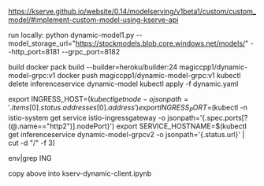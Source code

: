 https://kserve.github.io/website/0.14/modelserving/v1beta1/custom/custom_model/#implement-custom-model-using-kserve-api

run locally:
python dynamic-model1.py --model_storage_url="https://stockmodels.blob.core.windows.net/models/" --http_port=8181 --grpc_port=8182

build docker
pack build --builder=heroku/builder:24 magiccpp1/dynamic-model-grpc:v1
docker push magiccpp1/dynamic-model-grpc:v1
kubectl delete inferenceservice dynamic-model
kubectl apply -f dynamic.yaml


export INGRESS_HOST=$(kubectl get node -o jsonpath='{.items[0].status.addresses[0].address}')
export INGRESS_PORT=$(kubectl -n istio-system get service istio-ingressgateway -o jsonpath='{.spec.ports[?(@.name=="http2")].nodePort}')
export SERVICE_HOSTNAME=$(kubectl get inferenceservice dynamic-model-grpcv2 -o jsonpath='{.status.url}' | cut -d "/" -f 3)

env|grep ING

copy above into kserv-dynamic-client.ipynb



